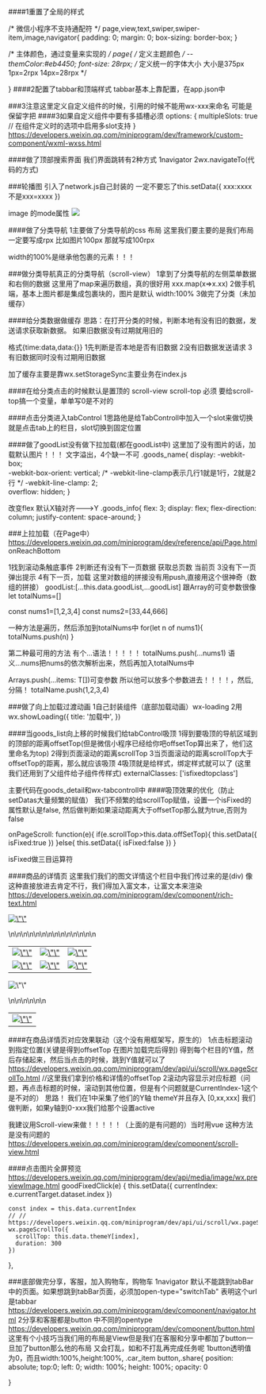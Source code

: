 ####1重置了全局的样式

/* 微信小程序不支持通配符 */
page,view,text,swiper,swiper-item,image,navigator{
    padding: 0;
    margin: 0;
    box-sizing: border-box;
}


/* 主体颜色，通过变量来实现的 */
page{
    /* 定义主题颜色 */
    --themColor:#eb4450;
    font-size: 28rpx;
    /* 定义统一的字体大小  大小是375px
    1px=2rpx
    14px=28rpx */

    
}
####2配置了tabbar和顶端样式
tabbar基本上靠配置，在app.json中

###3注意这里定义自定义组件的时候，引用的时候不能用wx-xxx来命名
可能是保留字把
####3如果自定义组件中要有多插槽必须
options: {
    multipleSlots: true // 在组件定义时的选项中启用多slot支持
  }
  https://developers.weixin.qq.com/miniprogram/dev/framework/custom-component/wxml-wxss.html

####做了顶部搜索界面
我们界面跳转有2种方式
1navigator
2wx.navigateTo(代码的方式)

###轮播图
引入了network.js自己封装的
一定不要忘了this.setData({
    xxx:xxxx
    不是xxx=xxxx
})

image 的mode属性
<image mode="widthFix" src="{{item.image_src}}"/>
  <!-- https://developers.weixin.qq.com/miniprogram/dev/component/image.html -->

  ####做了分类导航
  1主要做了分类导航的css 布局
  这里我们要主要的是我们布局一定要写成rpx
  比如图片100px 那就写成100rpx

  width的100%是继承他包裹的元素！！！

  ###做分类导航真正的分类导航（scroll-view）
  1拿到了分类导航的左侧菜单数据和右侧的数据
  这里用了map来遍历数组，真的很好用
  xxx.map(x=>x.xx)
2做手机端，基本上图片都是集成包裹块的，图片是默认
width:100%
3做完了分类（未加缓存）

####给分类数据做缓存
思路：在打开分类的时候，判断本地有没有旧的数据，发送请求获取新数据。
如果旧数据没有过期就用旧的

   格式{time:data,data:{}}
      1先判断是否本地是否有旧数据
      2没有旧数据发送请求
      3有旧数据同时没有过期用旧数据

加了缓存主要是靠wx.setStorageSync主要业务在index.js


####在给分类点击的时候默认是置顶的
scroll-view scroll-top
必须 要给scroll-top搞一个变量，单单写0是不对的
 <scroll-view scroll-y class="right-content" scroll-top="{{scrollTop}}" >

 ####点击分类进入tabControl
 1思路他是给TabControll中加入一个slot来做切换
 就是点击tab上的栏目，slot切换到固定位置

 ####做了goodList没有做下拉加载(都在goodList中)
 这里加了没有图片的话，加载默认图片！！！
 文字溢出，4个缺一不可
 .goods_name{
    display: -webkit-box;    
    -webkit-box-orient: vertical; 
    /* -webkit-line-clamp表示几行1就是1行，2就是2行    */
    -webkit-line-clamp: 2;    
    overflow: hidden;
}

改变flex 默认X轴对齐--->Y
.goods_info{
    flex: 3;
    display: flex;
    flex-direction: column;
    justify-content: space-around;
}

###上拉加载（在Page中）
https://developers.weixin.qq.com/miniprogram/dev/reference/api/Page.html
onReachBottom

1找到滚动条触底事件
2判断还有没有下一页数据
   获取总页数
   当前页
3没有下一页弹出提示
4有下一页，加载
这里对数组的拼接没有用push,直接用这个很神奇（数组的拼接）
goodList:[...this.data.goodList,...goodList]
跟Array的可变参数很像
let totalNums=[]

const nums1=[1,2,3,4]
const nums2=[33,44,666]

一种方法是遍历，然后添加到totalNums中
for(let n of nums1){
  totalNums.push(n)
}


第二种最可用的方法
有个...语法！！！！！
totalNums.push(...nums1)
语义...nums把nums的依次解析出来，然后再加入totalNums中


Arrays.push(...items: T[])可变参数
所以他可以放多个参数进去！！！！，然后,分隔！
totalName.push(1,2,3,4)

###做了向上加载过渡动画
1自己封装组件（底部加载动画）wx-loading
2用
wx.showLoading({
      title: '加载中',
    })


####当goods_list向上移的时候我们给tabControl吸顶
1得到要吸顶的导航区域到的顶部的距离offsetTop(但是微信小程序已经给你吧offsetTop算出来了，他们这里命名为top)
2得到页面滚动的距离scrollTop
3当页面滚动的距离scrollTop大于offsetTop的距离，那么就应该吸顶
4吸顶就是给样式，绑定样式就可以了
(这里我们还用到了父组件给子组件传样式)
 externalClasses: ['isfixedtopclass']

 主要代码在goods_detail和wx-tabcontroll中
 ####吸顶效果的优化（防止setDatas大量频繁的赋值）
 我们不频繁的给scrollTop赋值，设置一个isFixed的属性默认是false,
 然后做判断如果滚动距离大于offsetTop那么就为true,否则为false

  onPageScroll: function(e){
     if(e.scrollTop>this.data.offSetTop){
        this.setData({
          isFixed:true
        })
     }else{
      this.setData({
        isFixed:false
      })
     }

isFixed做三目运算符 
<my-tabcontrol tabcontrol="{{tabControl}}" bind:tabItemChange="tabItemChange" class="tabControl" isfixedtopclass="{{isFixed ? 'isfixedtopclass':''}}">

####商品的详情页
这里我们我们的图文详情这个栏目中我们传过来的是(div)
像这种直接放进去肯定不行，我们得加入富文本，让富文本来渲染
https://developers.weixin.qq.com/miniprogram/dev/component/rich-text.html
<div class=\"lazyimg\"><div moduleid=\"R0503002_2\" modulename=\"关联推荐\"><p><a href=\"https://shop.suning.com/30000011/index.html\" target=\"_blank\"><img data-src=\"https://image.suning.cn/uimg/sop/commodity/152418403963754690151350_x.jpg?from=mobile&amp;format=80q.webp\" alt=\"\" src=\"https://image.suning.cn/uimg/sop/commodity/152418403963754690151350_x.jpg?from=mobile&format=80q.webp\" width=\"100%\" height=\"auto\"></a></p>\n<table style=\"width: 100%; height: auto;\">\n<tbody>\n<tr>\n<td><a href=\"https://product.suning.com/0000000000/721034170.html\" target=\"_blank\"><img data-src=\"https://image.suning.cn/uimg/sop/commodity/674265889569958711135500_x.jpg?from=mobile&amp;format=80q.webp\" alt=\"\" src=\"https://image.suning.cn/uimg/sop/commodity/674265889569958711135500_x.jpg?from=mobile&format=80q.webp\" width=\"100%\" height=\"auto\"></a></td>\n<td><a href=\"https://product.suning.com/0030000011/659973806.html\" target=\"_blank\"><img data-src=\"https://image.suning.cn/uimg/sop/commodity/580804888269630832171600_x.jpg?from=mobile&amp;format=80q.webp\" alt=\"\" src=\"https://image.suning.cn/uimg/sop/commodity/580804888269630832171600_x.jpg?from=mobile&format=80q.webp\" width=\"100%\" height=\"auto\"></a></td>\n<td><a href=\"https://product.suning.com/0000000000/646332415.html\" target=\"_blank\"><img data-src=\"https://image.suning.cn/uimg/sop/commodity/164947314370596747459900_x.jpg?from=mobile&amp;format=80q.webp\" alt=\"\" src=\"https://image.suning.cn/uimg/sop/commodity/164947314370596747459900_x.jpg?from=mobile&format=80q.webp\" width=\"100%\" height=\"auto\"></a></td>\n</tr>\n<tr>\n<td><a href=\"https://product.suning.com/0030000011/719579209.html\" target=\"_blank\"><img data-src=\"https://image.suning.cn/uimg/sop/commodity/109859084335308009815860_x.jpg?from=mobile&amp;format=80q.webp\" alt=\"\" src=\"https://image.suning.cn/uimg/sop/commodity/109859084335308009815860_x.jpg?from=mobile&format=80q.webp\" width=\"100%\" height=\"auto\"></a></td>\n<td><a href=\"https://product.suning.com/0000000000/154158097.html\" target=\"_blank\"><img data-src=\"https://image.suning.cn/uimg/sop/commodity/139086270826280834777770_x.jpg?from=mobile&amp;format=80q.webp\" alt=\"\" src=\"https://image.suning.cn/uimg/sop/commodity/139086270826280834777770_x.jpg?from=mobile&format=80q.webp\" width=\"100%\" height=\"auto\"></a></td>\n<td><a href=\"https://product.suning.com/0000000000/683246685.html\" target=\"_blank\"><img data-src=\"https://image.suning.cn/uimg/sop/commodity/212695348731710262086520_x.jpg?from=mobile&amp;format=80q.webp\" alt=\"\" src=\"https://image.suning.cn/uimg/sop/commodity/212695348731710262086520_x.jpg?from=mobile&format=80q.webp\" width=\"100%\" height=\"auto\"></a></td>\n</tr>\n</tbody>\n</table></div><div moduleid=\"R0503002_3\" modulename=\"商品详情\"><p><img data-src=\"//image.suning.cn/uimg/sop/commodity/323128866134590684049660_x.jpg?from=mobile&amp;format=80q.webp\" alt=\"\" src=\"//image.suning.cn/uimg/sop/commodity/323128866134590684049660_x.jpg?from=mobile&format=80q.webp\" width=\"100%\" height=\"auto\"></p></div><div moduleid=\"R0503002_6\" modulename=\"安装说明\"><table style=\"width: 100%; height: auto;\">\n<tbody>\n<tr>\n<td><a href=\"https://sale.suning.com/shfw/cdaz/index.html#suning\" target=\"_blank\"><img data-src=\"https://sale.suning.com/shfw/cdazpic/images/all.jpg?from=mobile&amp;format=80q.webp\" alt=\"\" src=\"https://sale.suning.com/shfw/cdazpic/images/all.jpg?from=mobile&format=80q.webp\" width=\"100%\" height=\"auto\"></a></td>\n</tr>\n</tbody>\n</table></div></div>

####在商品详情页对应效果联动（这个没有用框架写，原生的）
1点击标题滚动到指定位置(关键是得到offsetTop 在图片加载完后得到)
得到每个栏目的Y值，然后存储起来，然后当点击的时候，跳到Y值就可以了
https://developers.weixin.qq.com/miniprogram/dev/api/ui/scroll/wx.pageScrollTo.html
//这里我们拿到价格和详情的offsetTop
2滚动内容显示对应标题（问题，再点击标题的时候，滚动到其他位置，但是有个问题就是CurrentIndex-1这个是不对的）
思路！
我们在1中采集了他们的Y轴 themeY并且存入
[0,xx,xxx]
我们做判断，如果y轴到0-xxx我们给那个设置active

我建议用Scroll-view来做！！！！！（上面的是有问题的）当时用vue 这种方法是没有问题的
https://developers.weixin.qq.com/miniprogram/dev/component/scroll-view.html


####点击图片全屏预览
https://developers.weixin.qq.com/miniprogram/dev/api/media/image/wx.previewImage.html
goodFixedClick(e) {
    this.setData({
      currentIndex: e.currentTarget.dataset.index
    })

    const index = this.data.currentIndex
    // // https://developers.weixin.qq.com/miniprogram/dev/api/ui/scroll/wx.pageScrollTo.html
    wx.pageScrollTo({
      scrollTop: this.data.themeY[index],
      duration: 300
    })



  },


  ###底部做完分享，客服，加入购物车，购物车
  1navigator 默认不能跳到tabBar中的页面。如果想跳到tabBar页面，必须加open-type="switchTab" 表明这个url是tabbar
  https://developers.weixin.qq.com/miniprogram/dev/component/navigator.html
  2分享和客服都是button 中不同的opentype
  https://developers.weixin.qq.com/miniprogram/dev/component/button.html
  这里有个小技巧当我们用的布局是View但是我们在客服和分享中都加了button一旦加了button那么他的布局
  又会打乱，如和不打乱再完成任务呢
  1button透明值为0，而且width:100%,height:100%, 
  .car_item button,.share{
    position: absolute;
    top:0;
    left: 0;
    width: 100%;
    height: 100%;
    opacity: 0

 }

